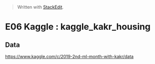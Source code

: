 


> Written with [StackEdit](https://stackedit.io/).

# E06 Kaggle : kaggle_kakr_housing

## Data
https://www.kaggle.com/c/2019-2nd-ml-month-with-kakr/data


<!--stackedit_data:
eyJoaXN0b3J5IjpbMTMwNDM2ODIxNSwxNDM4MzI3MDUyLDczMD
k5ODExNl19
-->